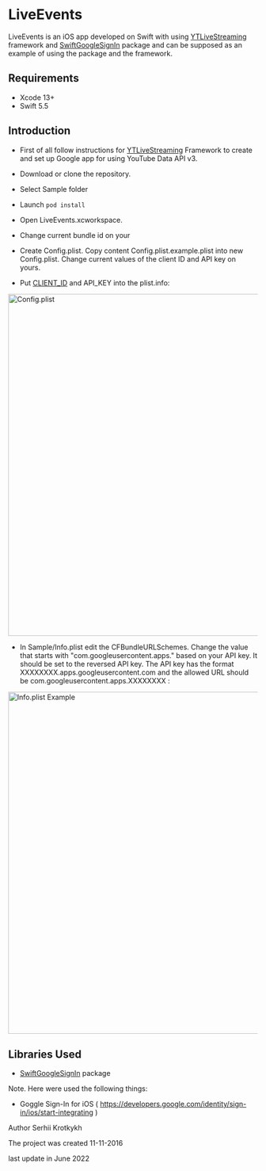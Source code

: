 # LiveEvents

LiveEvents is an iOS app developed on Swift with using
[YTLiveStreaming](https://github.com/SKrotkih/YTLiveStreaming) framework and
[SwiftGoogleSignIn](https://github.com/SKrotkih/SwiftGoogleSignIn.git) package
and can be supposed as an example of using the package and the framework.

## Requirements

- Xcode 13+
- Swift 5.5

## Introduction

- First of all follow instructions for [YTLiveStreaming](https://github.com/SKrotkih/YTLiveStreaming) Framework to create and set up Google app for using YouTube Data API v3.

- Download or clone the repository.

- Select Sample folder

- Launch  `pod install`   

- Open LiveEvents.xcworkspace.

- Change current bundle id on your

- Create Config.plist. Copy content Config.plist.example.plist into new Config.plist. Change current values of the client ID and API key on yours.  

- Put [CLIENT_ID](https://developers.google.com/identity/sign-in/ios/start-integrating#get_an_oauth_client_id) and API_KEY into the plist.info:

<img src="https://user-images.githubusercontent.com/2775621/173193901-cbdc8653-76c8-4aea-b0d9-0f9d4391fba3.png" alt="Config.plist" style="width: 690px;" />

- In Sample/Info.plist edit the CFBundleURLSchemes. Change the value that starts with "com.googleusercontent.apps." based on your API key. It should be set to the reversed API key. The API key has the format XXXXXXXX.apps.googleusercontent.com and the allowed URL should be com.googleusercontent.apps.XXXXXXXX :

<img src="https://user-images.githubusercontent.com/2775621/173220142-003b05e9-3903-4959-b88a-7f1181c1c010.png" alt="Info.plist Example" style="width: 690px;" />

## Libraries Used

- [SwiftGoogleSignIn](https://github.com/SKrotkih/SwiftGoogleSignIn.git) package

Note. Here were  used the following things:
- Goggle Sign-In for iOS ( https://developers.google.com/identity/sign-in/ios/start-integrating ) 

Author
Serhii Krotkykh

The project was created
11-11-2016

last update in June 2022
